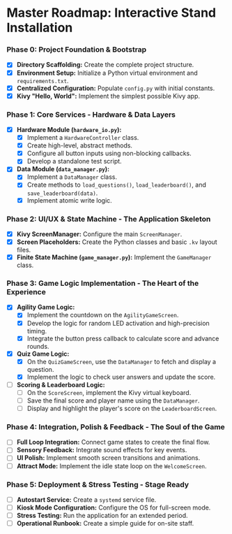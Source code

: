 # Master Roadmap: Interactive Stand Installation

### Phase 0: Project Foundation & Bootstrap
- [x] **Directory Scaffolding:** Create the complete project structure.
- [x] **Environment Setup:** Initialize a Python virtual environment and `requirements.txt`.
- [x] **Centralized Configuration:** Populate `config.py` with initial constants.
- [x] **Kivy "Hello, World":** Implement the simplest possible Kivy app.

### Phase 1: Core Services - Hardware & Data Layers
- [x] **Hardware Module (`hardware_io.py`):**
    - [x] Implement a `HardwareController` class.
    - [x] Create high-level, abstract methods.
    - [x] Configure all button inputs using non-blocking callbacks.
    - [x] Develop a standalone test script.
- [x] **Data Module (`data_manager.py`):**
    - [x] Implement a `DataManager` class.
    - [x] Create methods to `load_questions()`, `load_leaderboard()`, and `save_leaderboard(data)`.
    - [x] Implement atomic write logic.

### Phase 2: UI/UX & State Machine - The Application Skeleton
- [x] **Kivy ScreenManager:** Configure the main `ScreenManager`.
- [x] **Screen Placeholders:** Create the Python classes and basic `.kv` layout files.
- [x] **Finite State Machine (`game_manager.py`):** Implement the `GameManager` class.

### Phase 3: Game Logic Implementation - The Heart of the Experience
- [x] **Agility Game Logic:**
    - [x] Implement the countdown on the `AgilityGameScreen`.
    - [x] Develop the logic for random LED activation and high-precision timing.
    - [x] Integrate the button press callback to calculate score and advance rounds.
- [x] **Quiz Game Logic:**
    - [x] On the `QuizGameScreen`, use the `DataManager` to fetch and display a question.
    - [x] Implement the logic to check user answers and update the score.
- [ ] **Scoring & Leaderboard Logic:**
    - [ ] On the `ScoreScreen`, implement the Kivy virtual keyboard.
    - [ ] Save the final score and player name using the `DataManager`.
    - [ ] Display and highlight the player's score on the `LeaderboardScreen`.

### Phase 4: Integration, Polish & Feedback - The Soul of the Game
- [ ] **Full Loop Integration:** Connect game states to create the final flow.
- [ ] **Sensory Feedback:** Integrate sound effects for key events.
- [ ] **UI Polish:** Implement smooth screen transitions and animations.
- [ ] **Attract Mode:** Implement the idle state loop on the `WelcomeScreen`.

### Phase 5: Deployment & Stress Testing - Stage Ready
- [ ] **Autostart Service:** Create a `systemd` service file.
- [ ] **Kiosk Mode Configuration:** Configure the OS for full-screen mode.
- [ ] **Stress Testing:** Run the application for an extended period.
- [ ] **Operational Runbook:** Create a simple guide for on-site staff.